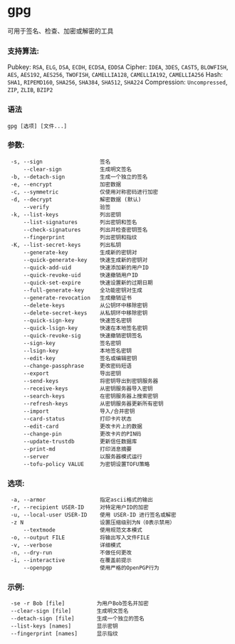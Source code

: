 gpg
===

可用于签名、检查、加密或解密的工具

### 支持算法:

Pubkey: `RSA`, `ELG`, `DSA`, `ECDH`, `ECDSA`, `EDDSA`
Cipher: `IDEA`, `3DES`, `CAST5`, `BLOWFISH`, `AES`, `AES192`, `AES256`, `TWOFISH`,
        `CAMELLIA128`, `CAMELLIA192`, `CAMELLIA256`
Hash: `SHA1`, `RIPEMD160`, `SHA256`, `SHA384`, `SHA512`, `SHA224`
Compression: `Uncompressed`, `ZIP`, `ZLIB`, `BZIP2`

### 语法
```shell
gpg [选项] [文件...]
```

### 参数:

```shell
 -s, --sign                  签名
     --clear-sign            生成明文签名
 -b, --detach-sign           生成一个独立的签名
 -e, --encrypt               加密数据
 -c, --symmetric             仅使用对称密码进行加密
 -d, --decrypt               解密数据 (默认)
     --verify                验签
 -k, --list-keys             列出密钥
     --list-signatures       列出密钥和签名
     --check-signatures      列出并检查密钥签名
     --fingerprint           列出密钥和指纹
 -K, --list-secret-keys      列出私钥
     --generate-key          生成新的密钥对
     --quick-generate-key    快速生成新的密钥对
     --quick-add-uid         快速添加新的用户ID
     --quick-revoke-uid      快速撤销用户ID
     --quick-set-expire      快速设置新的过期日期
     --full-generate-key     全功能密钥对生成
     --generate-revocation   生成撤销证书
     --delete-keys           从公钥环中移除密钥
     --delete-secret-keys    从私钥环中移除密钥
     --quick-sign-key        快速签名密钥
     --quick-lsign-key       快速在本地签名密钥
     --quick-revoke-sig      快速撤销密钥签名
     --sign-key              签名密钥
     --lsign-key             本地签名密钥
     --edit-key              签名或编辑密钥
     --change-passphrase     更改密码短语
     --export                导出密钥
     --send-keys             将密钥导出到密钥服务器
     --receive-keys          从密钥服务器导入密钥
     --search-keys           在密钥服务器上搜索密钥
     --refresh-keys          从密钥服务器更新所有密钥
     --import                导入/合并密钥
     --card-status           打印卡片状态
     --edit-card             更改卡片上的数据
     --change-pin            更改卡片的PIN码
     --update-trustdb        更新信任数据库
     --print-md              打印消息摘要
     --server                以服务器模式运行
     --tofu-policy VALUE     为密钥设置TOFU策略
```

### 选项:

```shell
 -a, --armor                 指定ascii格式的输出
 -r, --recipient USER-ID     对特定用户ID的加密
 -u, --local-user USER-ID    使用 USER-ID 进行签名或解密
 -z N                        设置压缩级别为N（0表示禁用）
     --textmode              使用规范文本模式
 -o, --output FILE           将输出写入文件FILE
 -v, --verbose               详细模式
 -n, --dry-run               不做任何更改
 -i, --interactive           在覆盖前提示
     --openpgp               使用严格的OpenPGP行为
```

### 示例:

```shell
 -se -r Bob [file]          为用户Bob签名并加密
 --clear-sign [file]        生成明文签名
 --detach-sign [file]       生成一个独立的签名
 --list-keys [names]        显示密钥
 --fingerprint [names]      显示指纹
```
